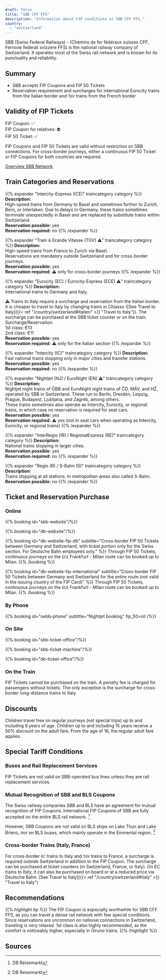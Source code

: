 ```yaml
---
draft: false
title: "SBB CFF FFS"
description: "Information about FIP conditions at SBB CFF FFS."
country:
  - "switzerland"
---
```


SBB (Swiss Federal Railways) - (Chemins de fer fédéraux suisses CFF, Ferrovie federali svizzere FFS) is the national railway company of Switzerland. It operates most of the Swiss rail network and is known for its punctuality and reliability.

## Summary

- SBB accepts FIP Coupons and FIP 50 Tickets
- Reservation requirement and surcharges for international Eurocity trains from the Italian border and `TGV` trains from the French border

## Validity of FIP Tickets

FIP Coupon: ✅ \
FIP Coupon for relatives: ⛔ \
FIP 50 Ticket: ✅

FIP Coupons and FIP 50 Tickets are valid without restriction on SBB connections. For cross-border journeys, either a continuous FIP 50 Ticket or FIP Coupons for both countries are required.

[Overview SBB Network](https://www.raildeliverygroup.com/files/Publications/services/rst/RST_SBB_Map.pdf)

## Train Categories and Reservations

{{% expander "Intercity-Express (ICE)" traincategory category %}}
**Description:** \
High-speed trains from Germany to Basel and sometimes further to Zurich, Bern, or Interlaken. Due to delays in Germany, these trains sometimes terminate unexpectedly in Basel and are replaced by substitute trains within Switzerland. \
**Reservation possible:** yes \
**Reservation required:** no
{{% /expander %}}

{{% expander "Train à Grande Vitesse (TGV) ⚠️" traincategory category %}}
**Description:** \
High-speed trains from France to Zurich via Basel. \
Reservations are mandatory outside Switzerland and for cross-border journeys. \
**Reservation possible:** yes \
**Reservation required:** ⚠️ only for cross-border journeys
{{% /expander %}}

{{% expander "Eurocity (EC) / Eurocity-Express (ECE) ⚠️" traincategory category %}}
**Description:** \
International trains to Germany and Italy.

⚠️ Trains to Italy require a surcharge and reservation from the Italian border. It is cheaper to travel to Italy by changing trains in Chiasso ([See Travel to Italy]({{< ref "/country/switzerland#italien" >}} "Travel to Italy")). The surcharge can be purchased at the SBB ticket counter or on the train. \
Surcharge/Reservation: \
1st class: €13 \
2nd class: €11 \
**Reservation possible:** yes \
**Reservation required:** ⚠️ only for the Italian section
{{% /expander %}}

{{% expander "Intercity (IC)" traincategory category %}}
**Description:** \
Fast national trains stopping only in major cities and transfer stations. \
**Reservation possible:** yes \
**Reservation required:** no
{{% /expander %}}

{{% expander "Nightjet (NJ) / EuroNight (EN) ⚠️" traincategory category %}}
**Description:** \
Nightjet night trains of ÖBB and EuroNight night trains of ČD, MÁV, and HŽ, operated by SBB in Switzerland. These run to Berlin, Dresden, Leipzig, Prague, Budapest, Ljubljana, and Zagreb, among others. \
These trains sometimes also operate as Intercity, Eurocity, or regional trains, in which case no reservation is required for seat cars. \
**Reservation possible:** yes \
**Reservation required:** ⚠️ yes (not in seat cars when operating as Intercity, Eurocity, or regional trains)
{{% /expander %}}

{{% expander "InterRegio (IR) / RegionalExpress (RE)" traincategory category %}}
**Description:** \
National trains stopping in larger cities. \
**Reservation possible:** yes \
**Reservation required:** no
{{% /expander %}}

{{% expander "Regio (R) / S-Bahn (S)" traincategory category %}}
**Description:** \
Trains stopping at all stations. In metropolitan areas also called S-Bahn. \
**Reservation possible:** no
{{% /expander %}}

## Ticket and Reservation Purchase

### Online

{{% booking id="sbb-website"/%}}

{{% booking id="db-website"/%}}

{{% booking id="db-website-fip-db"
    subtitle="Cross-border FIP 50 Tickets between Germany and Switzerland, with ticket portion only for the Swiss section. For Deutsche Bahn employees only."
%}}
Through FIP 50 Tickets, continuous journeys on the `ECE` Frankfurt - Milan route can be booked up to Milan.
{{% /booking %}}

{{% booking id="db-website-fip-international"
    subtitle="Cross-border FIP 50 Tickets between Germany and Switzerland for the entire route (not valid in the issuing country of the FIP Card)"
%}}
Through FIP 50 Tickets, continuous journeys on the `ECE` Frankfurt - Milan route can be booked up to Milan.
{{% /booking %}}

### By Phone

{{% booking id="oebb-phone" subtitle="Nightjet booking" fip_50=nil /%}}

### On Site

{{% booking id="sbb-ticket-office"/%}}

{{% booking id="sbb-ticket-machine"/%}}

{{% booking id="db-ticket-office"/%}}

### On the Train

FIP Tickets cannot be purchased on the train. A penalty fee is charged for passengers without tickets. The only exception is the surcharge for cross-border long-distance trains to Italy.

## Discounts

Children travel free on regular journeys (not special trips) up to and including 6 years of age. Children up to and including 15 years receive a 50% discount on the adult fare. From the age of 16, the regular adult fare applies.

## Special Tariff Conditions

### Buses and Rail Replacement Services

FIP Tickets are not valid on SBB-operated bus lines unless they are rail replacement services.

### Mutual Recognition of SBB and BLS Coupons

The Swiss railway companies SBB and BLS have an agreement for mutual recognition of FIP Coupons. International FIP Coupons of SBB are fully accepted on the entire BLS rail network. [^2]

However, SBB Coupons are not valid on BLS ships on Lake Thun and Lake Brienz, nor on BLS buses, which mainly operate in the Emmental region. [^2]

### Cross-border Trains (Italy, France)

For cross-border `EC` trains to Italy and `TGV` trains to France, a surcharge is required outside Switzerland in addition to the FIP Coupon. The surcharge can be purchased at ticket counters (in Switzerland, France, or Italy). On EC trains to Italy, it can also be purchased on board or at a reduced price via Deutsche Bahn. [See Travel to Italy]({{< ref "/country/switzerland#italy" >}} "Travel to Italy")

## Recommendations

{{% highlight tip %}}
The FIP Coupon is especially worthwhile for SBB CFF FFS, as you can travel a dense rail network with few special conditions. Since reservations are uncommon on national connections in Switzerland, traveling is very relaxed. 1st class is also highly recommended, as the comfort is noticeably higher, especially in Giruno trains.
{{% /highlight %}}

## Sources

[^1]: [Rail Delivery Group](https://www.raildeliverygroup.com/rst/europe-and-fip.html)

[^2]: DB Reisemarkt
